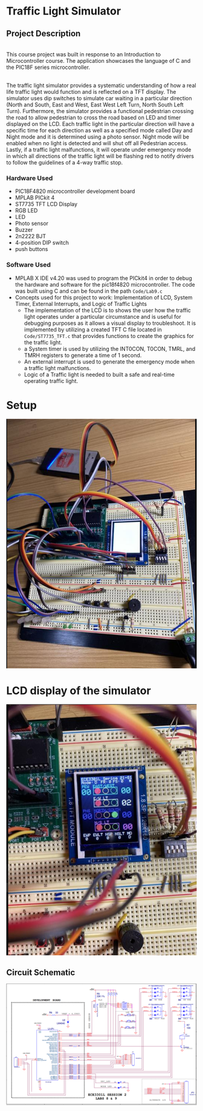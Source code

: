 # Traffic Light Simulator

## Project Description
<br/> This course project was built in response to an Introduction to Microcontroller course. The application showcases the language of C and the PIC18F series microcontroller.  </br>

<br/>The traffic light simulator provides a systematic understanding of how a real life traffic light would function and is reflected on a TFT display. The simulator uses dip switches to simulate car waiting in a particular direction (North and South,  East and West, East West Left Turn, North South Left Turn). Furthermore, the simulator provides a functional pedestrian crossing the road to allow pedestrian to cross the road based on LED and timer displayed on the LCD. Each traffic light in the particular direction will have a specific time for each direction as well as a specified mode called Day and Night mode and it is determined using a photo sensor. Night mode will be enabled when no light is detected and will shut off all Pedestrian access. Lastly, if a traffic light malfunctions, it will operate under emergency mode in which all directions of the traffic light will be flashing red to notify drivers to follow the guidelines of a 4-way traffic stop. </br>

### Hardware Used
- PIC18F4820 microcontroller development board
- MPLAB PICkit 4
- ST7735 TFT LCD Display
- RGB LED
- LED
- Photo sensor
- Buzzer
- 2n2222 BJT
- 4-position DIP switch
- push buttons

### Software Used 
- MPLAB X IDE v4.20 was used to program the PICkit4 in order to debug the hardware and software for the pic18f4820 microcontroller. The code was built using C and can be found in the path ```Code/Lab9.c```
- Concepts used for this project to work: Implementation of LCD, System Timer, External Interrupts, and Logic of Traffic Lights
  - The implementation of the LCD is to shows the user how the traffic light operates under a particular circumstance and is useful for debugging purposes as it allows a visual display to troubleshoot. It is implemented by utilizing a created TFT C file located in ```Code/ST7735_TFT.c``` that provides functions to create the graphics for the traffic light. 
  - a System timer is used by utilizing the INT0CON, T0CON, TMRL, and TMRH registers to generate a time of 1 second. 
  - An external interrupt is used to generate the emergency mode when a traffic light malfunctions.
  - Logic of a Traffic light is needed to built a safe and real-time operating traffic light. 

# Setup
![](Code/circuitsetup.PNG)

# LCD display of the simulator
![](Code/circuitsetup2.PNG)

## Circuit Schematic
![](Code/trafficschem.PNG)
